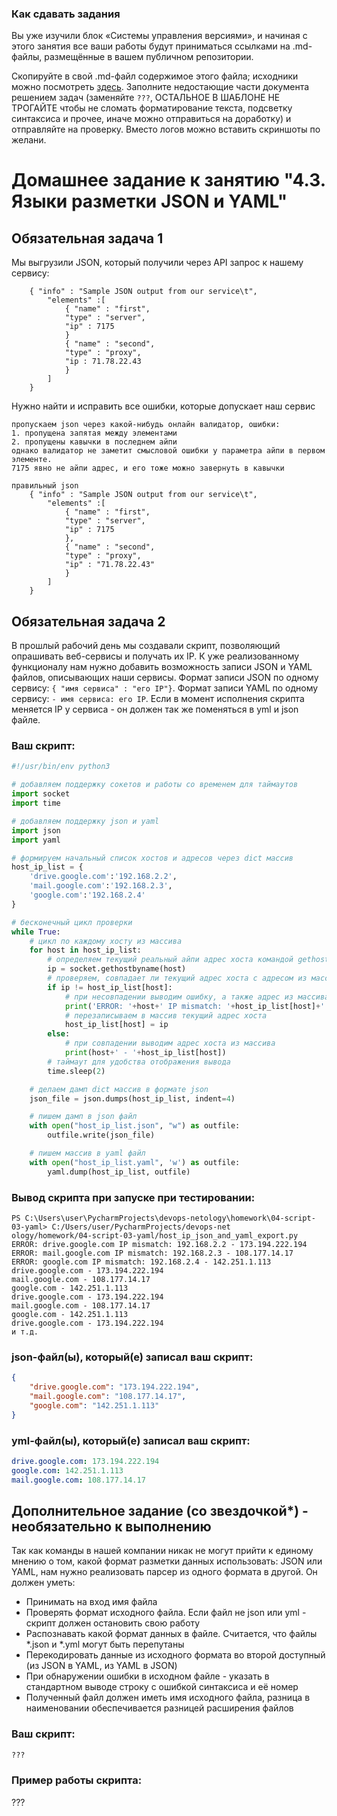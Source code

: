 ### Как сдавать задания

Вы уже изучили блок «Системы управления версиями», и начиная с этого занятия все ваши работы будут приниматься ссылками на .md-файлы, размещённые в вашем публичном репозитории.

Скопируйте в свой .md-файл содержимое этого файла; исходники можно посмотреть [здесь](https://raw.githubusercontent.com/netology-code/sysadm-homeworks/devsys10/04-script-03-yaml/README.md). Заполните недостающие части документа решением задач (заменяйте `???`, ОСТАЛЬНОЕ В ШАБЛОНЕ НЕ ТРОГАЙТЕ чтобы не сломать форматирование текста, подсветку синтаксиса и прочее, иначе можно отправиться на доработку) и отправляйте на проверку. Вместо логов можно вставить скриншоты по желани.

# Домашнее задание к занятию "4.3. Языки разметки JSON и YAML"


## Обязательная задача 1
Мы выгрузили JSON, который получили через API запрос к нашему сервису:
```
    { "info" : "Sample JSON output from our service\t",
        "elements" :[
            { "name" : "first",
            "type" : "server",
            "ip" : 7175 
            }
            { "name" : "second",
            "type" : "proxy",
            "ip : 71.78.22.43
            }
        ]
    }
```
  Нужно найти и исправить все ошибки, которые допускает наш сервис

```
пропускаем json через какой-нибудь онлайн валидатор, ошибки:
1. пропущена запятая между элементами
2. пропущены кавычки в последнем айпи
однако валидатор не заметит смысловой ошибки у параметра айпи в первом элементе.
7175 явно не айпи адрес, и его тоже можно завернуть в кавычки

правильный json
    { "info" : "Sample JSON output from our service\t",
        "elements" :[
            { "name" : "first",
            "type" : "server",
            "ip" : 7175 
            },
            { "name" : "second",
            "type" : "proxy",
            "ip" : "71.78.22.43"
            }
        ]
    }

```

## Обязательная задача 2
В прошлый рабочий день мы создавали скрипт, позволяющий опрашивать веб-сервисы и получать их IP. К уже реализованному функционалу нам нужно добавить возможность записи JSON и YAML файлов, описывающих наши сервисы. Формат записи JSON по одному сервису: `{ "имя сервиса" : "его IP"}`. Формат записи YAML по одному сервису: `- имя сервиса: его IP`. Если в момент исполнения скрипта меняется IP у сервиса - он должен так же поменяться в yml и json файле.

### Ваш скрипт:
```python
#!/usr/bin/env python3

# добавляем поддержку сокетов и работы со временем для таймаутов
import socket
import time

# добавляем поддержку json и yaml
import json
import yaml

# формируем начальный список хостов и адресов через dict массив
host_ip_list = {
    'drive.google.com':'192.168.2.2',
    'mail.google.com':'192.168.2.3',
    'google.com':'192.168.2.4'
}

# бесконечный цикл проверки
while True:
    # цикл по каждому хосту из массива
    for host in host_ip_list:
        # определяем текущий реальный айпи адрес хоста командой gethostbyname
        ip = socket.gethostbyname(host)
        # проверяем, совпадает ли текущий адрес хоста с адресом из массива
        if ip != host_ip_list[host]:
            # при несовпадении выводим ошибку, а также адрес из массива и текущий адрес
            print('ERROR: '+host+' IP mismatch: '+host_ip_list[host]+' - '+ip)
            # перезаписываем в массив текущий адрес хоста
            host_ip_list[host] = ip
        else:
            # при совпадении выводим адрес хоста из массива
            print(host+' - '+host_ip_list[host])
        # таймаут для удобства отображения вывода
        time.sleep(2)

    # делаем дамп dict массив в формате json
    json_file = json.dumps(host_ip_list, indent=4)

    # пишем дамп в json файл
    with open("host_ip_list.json", "w") as outfile:
        outfile.write(json_file)

    # пишем массив в yaml файл
    with open("host_ip_list.yaml", 'w') as outfile:
        yaml.dump(host_ip_list, outfile)
```

### Вывод скрипта при запуске при тестировании:
```
PS C:\Users\user\PycharmProjects\devops-netology\homework\04-script-03-yaml> C:/Users/user/PycharmProjects/devops-net
ology/homework/04-script-03-yaml/host_ip_json_and_yaml_export.py
ERROR: drive.google.com IP mismatch: 192.168.2.2 - 173.194.222.194
ERROR: mail.google.com IP mismatch: 192.168.2.3 - 108.177.14.17
ERROR: google.com IP mismatch: 192.168.2.4 - 142.251.1.113
drive.google.com - 173.194.222.194
mail.google.com - 108.177.14.17
google.com - 142.251.1.113
drive.google.com - 173.194.222.194
mail.google.com - 108.177.14.17
google.com - 142.251.1.113
drive.google.com - 173.194.222.194
и т.д. 
```

### json-файл(ы), который(е) записал ваш скрипт:
```json
{
    "drive.google.com": "173.194.222.194",
    "mail.google.com": "108.177.14.17",
    "google.com": "142.251.1.113"
}
```

### yml-файл(ы), который(е) записал ваш скрипт:
```yaml
drive.google.com: 173.194.222.194
google.com: 142.251.1.113
mail.google.com: 108.177.14.17
```

## Дополнительное задание (со звездочкой*) - необязательно к выполнению

Так как команды в нашей компании никак не могут прийти к единому мнению о том, какой формат разметки данных использовать: JSON или YAML, нам нужно реализовать парсер из одного формата в другой. Он должен уметь:
   * Принимать на вход имя файла
   * Проверять формат исходного файла. Если файл не json или yml - скрипт должен остановить свою работу
   * Распознавать какой формат данных в файле. Считается, что файлы *.json и *.yml могут быть перепутаны
   * Перекодировать данные из исходного формата во второй доступный (из JSON в YAML, из YAML в JSON)
   * При обнаружении ошибки в исходном файле - указать в стандартном выводе строку с ошибкой синтаксиса и её номер
   * Полученный файл должен иметь имя исходного файла, разница в наименовании обеспечивается разницей расширения файлов

### Ваш скрипт:
```python
???
```

### Пример работы скрипта:
???
